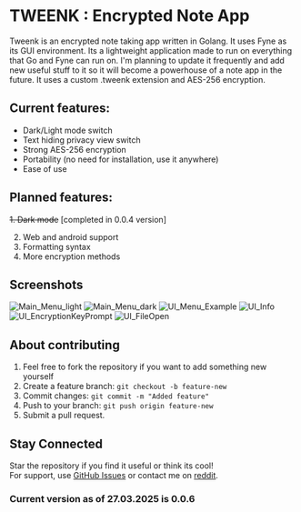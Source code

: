 # TWEENK : Encrypted Note App 
Tweenk is an encrypted note taking app written in Golang. It uses Fyne as its GUI environment. Its a lightweight application made to run on everything that Go and Fyne can run on.
I'm planning to update it frequently and add new useful stuff to it so it will become a powerhouse of a note app in the future.
It uses a custom .tweenk extension and AES-256 encryption.

## Current features:
* Dark/Light mode switch
* Text hiding privacy view switch
* Strong AES-256 encryption
* Portability (no need for installation, use it anywhere)
* Ease of use


## Planned features:
~~1. Dark mode~~ [completed in 0.0.4 version]

2. Web and android support
3. Formatting syntax
4. More encryption methods

## Screenshots
![Main_Menu_light](https://github.com/user-attachments/assets/a76e39cb-7bb1-472b-8a27-39ef5903bf47)
![Main_Menu_dark](https://github.com/user-attachments/assets/3b911934-cc27-4008-a318-b8b8cb560731)
![UI_Menu_Example](https://github.com/user-attachments/assets/9e080e49-e720-4378-924a-db8cc6742f11)
![UI_Info](https://github.com/user-attachments/assets/c7141bdf-eb29-4e8c-bccc-7334a1e3472e)
![UI_EncryptionKeyPrompt](https://github.com/user-attachments/assets/1cfbedd1-3b06-4d23-a53e-94ba01cddd44)
![UI_FileOpen](https://github.com/user-attachments/assets/398ba929-9a30-44b3-a14a-e7831a28df51)

## **About contributing**

1. Feel free to fork the repository if you want to add something new yourself
2. Create a feature branch: `git checkout -b feature-new`
3. Commit changes: `git commit -m "Added feature"`
4. Push to your branch: `git push origin feature-new`
5. Submit a pull request.

## **Stay Connected**
Star the repository if you find it useful or think its cool!  
For support, use [GitHub Issues](https://github.com/maciej-piatek/TWEENK/issues) or contact me on [reddit](https://www.reddit.com/user/Shoddy_Trick7610/).


### Current version as of 27.03.2025 is 0.0.6
